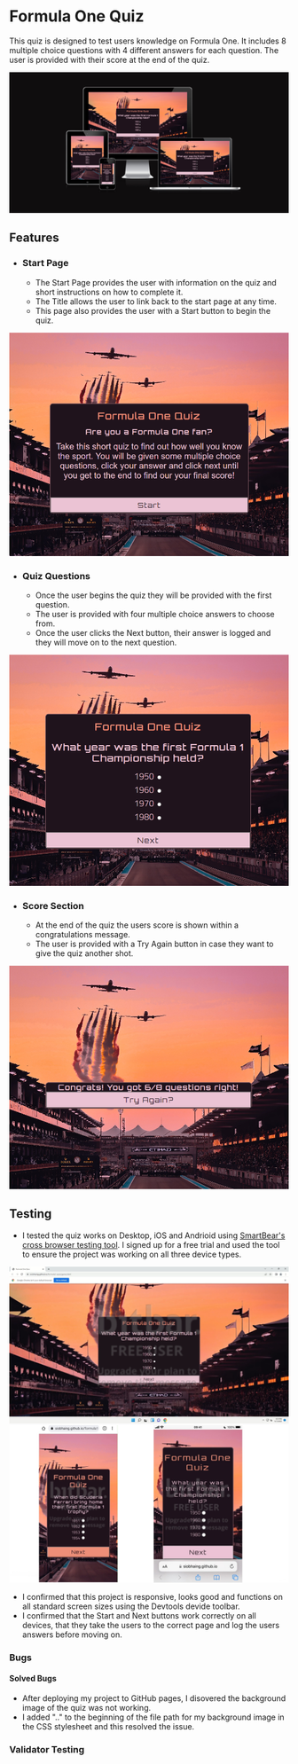 # Formula One Quiz

This quiz is designed to test users knowledge on Formula One. It includes 8 multiple choice questions with 4 different answers for each question. The user is provided with their score at the end of the quiz.

![Am I Responsive Image](/assets/images/amiresponsive.PNG)

## Features

- ### Start Page
    - The Start Page provides the user with information on the quiz and short instructions on how to complete it.
    - The Title allows the user to link back to the start page at any time.
    - This page also provides the user with a Start button to begin the quiz.

![Start Page Image](/assets/images/startpage.PNG)

- ### Quiz Questions
    - Once the user begins the quiz they will be provided with the first question.
    - The user is provided with four multiple choice answers to choose from.
    - Once the user clicks the Next button, their answer is logged and they will move on to the next question.

![Questions image](/assets/images/questionimage.PNG)

- ### Score Section
    - At the end of the quiz the users score is shown within a congratulations message.
    - The user is provided with a Try Again button in case they want to give the quiz another shot.

![End Image](/assets/images/endpage.PNG)

## Testing
- I tested the quiz works on Desktop, iOS and Andrioid using [SmartBear's cross browser testing tool](https://smartbear.com/product/bitbar/). I signed up for a free trial and used the tool to ensure the project was working on all three device types.

![Desktop Test](/assets/images/desktop-test.png)
![iOS Test and Android test](/assets/images/ios-and-android-test.jpg)

- I confirmed that this project is responsive, looks good and functions on all standard screen sizes using the Devtools devide toolbar.
- I confirmed that the Start and Next buttons work correctly on all devices, that they take the users to the correct page and log the users answers before moving on.

### Bugs
#### Solved Bugs
- After deploying my project to GitHub pages, I disovered the background image of the quiz was not working.
- I added ".." to the beginning of the file path for my background image in the CSS stylesheet and this resolved the issue.

### Validator Testing



